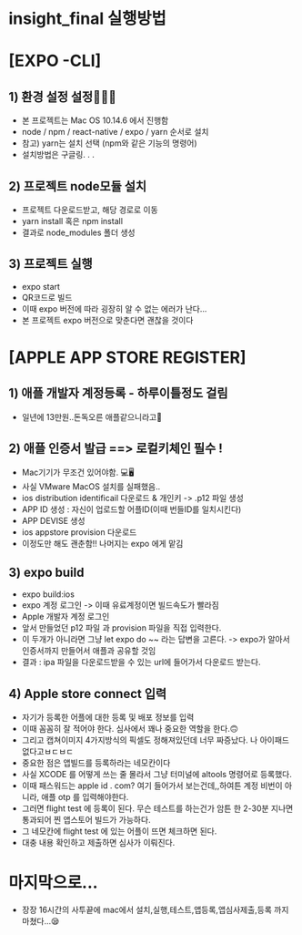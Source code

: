 # insight_final 실행방법

# [EXPO -CLI]

## 1) 환경 설정 설정👩🏻‍💻
- 본 프로젝트는 Mac OS 10.14.6 에서 진행함
- node / npm / react-native / expo / yarn 순서로 설치 
- 참고) yarn는 설치 선택 (npm와 같은 기능의 명령어)
- 설치방법은 구글링. . . 

## 2) 프로젝트 node모듈 설치
- 프로젝트 다운로드받고, 해당 경로로 이동
- yarn install 혹은 npm install
- 결과로 node_modules 폴더 생성

## 3) 프로젝트 실행
- expo start
- QR코드로 빌드
- 이때 expo 버전에 따라 굉장히 알 수 없는 에러가 난다...
- 본 프로젝트 expo 버전으로 맞춘다면 괜찮을 것이다

# [APPLE APP STORE REGISTER]
## 1) 애플 개발자 계정등록 - 하루이틀정도 걸림
- 일년에 13만원..돈독오른 애플같으니라고🤑

## 2) 애플 인증서 발급  ==> 로컬키체인 필수 ! 
- Mac기기가 무조건 있어야함. 💻🖥
- 사실 VMware MacOS 설치를 실패했음.. 
- ios distribution identificail 다운로드 & 개인키 -> .p12 파일 생성
- APP ID 생성 : 자신이 업로드할 어플ID(이때 번들ID를 일치시킨다)
- APP DEVISE 생성
- ios appstore provision 다운로드 
- 이정도만 해도 괜춘함!! 나머지는 expo 에게 맡김

## 3) expo build
- expo build:ios
- expo 계정 로그인 -> 이때 유료계정이면 빌드속도가 빨라짐
- Apple 개발자 계정 로그인
- 앞서 만들었던 p12 파일 과 provision 파일을 직접 입력한다.
- 이 두개가 아니라면 그냥 let expo do ~~ 라는 답변을 고른다. -> expo가 알아서 인증서까지 만들어서 애플과 공유할 것임
- 결과 : ipa 파일을 다운로드받을 수 있는 url에 들어가서 다운로드 받는다.

## 4) Apple store connect 입력
- 자기가 등록한 어플에 대한 등록 및 배포 정보를 입력
- 이때 꼼꼼히 잘 적어야 한다. 심사에서 꽤나 중요한 역할을 한다.🙃
- 그리고 캡쳐이미지 4가지방식의 픽셀도 정해져있던데 너무 짜증났다. 나 아이패드없다고ㅂㄷㅂㄷ
- 중요한 점은 앱빌드를 등록하라는 네모칸이다
- 사실 XCODE 를 어떻게 쓰는 줄 몰라서 그냥 터미널에 altools 명령어로 등록했다.
- 이때 패스워드는 apple id . com? 여기 들어가서 보는건데,,하여튼 계정 비번이 아니라, 애플 otp 를 입력해야한다.
- 그러면 flight test 에 등록이 된다. 무슨 테스트를 하는건가 암튼 한 2-30분 지나면 통과되어 찐 앱스토어 빌드가 가능하다.
- 그 네모칸에 flight test 에 있는 어플이 뜨면 체크하면 된다.
- 대충 내용 확인하고 제출하면 심사가 이뤄진다.


# 마지막으로...

* 장장 16시간의 사투끝에 mac에서 설치,실행,테스트,앱등록,앱심사제출,등록 까지 마쳤다...😪








